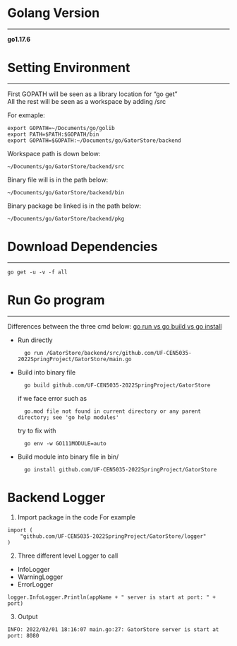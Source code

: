 # Golang Version 
---
**go1.17.6**

# Setting Environment
---
First GOPATH will be seen as a library location for “go get”  
All the rest will be seen as a workspace by adding /src  

For exmaple:
```
export GOPATH=~/Documents/go/golib
export PATH=$PATH:$GOPATH/bin
export GOPATH=$GOPATH:~/Documents/go/GatorStore/backend
```

Workspace path is down below: 
```
~/Documents/go/GatorStore/backend/src
```

Binary file will is in the path below:
```
~/Documents/go/GatorStore/backend/bin
```

Binary package be linked is in the path below:
```
~/Documents/go/GatorStore/backend/pkg
```
# Download Dependencies
---
```
go get -u -v -f all
```

# Run Go program
---
Differences between the three cmd below:
[go run vs go build vs go install](https://levelup.gitconnected.com/go-run-vs-go-build-vs-go-install-c7c0fd135cf9)

- Run directly
  ```
    go run /GatorStore/backend/src/github.com/UF-CEN5035-2022SpringProject/GatorStore/main.go
  ```

- Build into binary file
  ```
    go build github.com/UF-CEN5035-2022SpringProject/GatorStore
  ```
  
  if we face error such as
  ```
    go.mod file not found in current directory or any parent directory; see 'go help modules'
  ```

  try to fix with
  ```
    go env -w GO111MODULE=auto
  ```

- Build module into binary file in bin/
  ```
    go install github.com/UF-CEN5035-2022SpringProject/GatorStore
  ```

# Backend Logger 
1. Import package in the code
For example
```
import (
	"github.com/UF-CEN5035-2022SpringProject/GatorStore/logger"
)
```

2. Three different level Logger to call
- InfoLogger
- WarningLogger
- ErrorLogger

```
logger.InfoLogger.Println(appName + " server is start at port: " + port)
```

3. Output
```
INFO: 2022/02/01 18:16:07 main.go:27: GatorStore server is start at port: 8080
```
